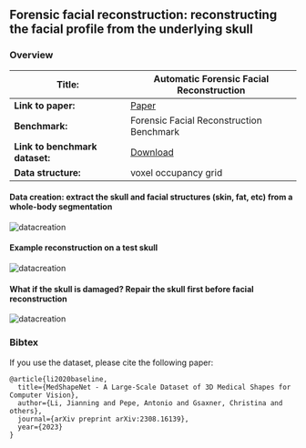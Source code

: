 
## Forensic facial reconstruction: reconstructing the facial profile from the underlying skull


### Overview

| **Title:**    | Automatic Forensic Facial Reconstruction  |
| -------- | ------- |
| **Link to paper:** | [Paper](https://arxiv.org/abs/2308.16139)    |
| **Benchmark:**    | Forensic Facial Reconstruction Benchmark    |
| **Link to benchmark dataset:**    | [Download](https://uni-duisburg-essen.sciebo.de/s/Oz8QmrAUNSPpzub/download)    |
| **Data structure:**| voxel occupancy grid  |


#### Data creation: extract the skull and facial structures (skin, fat, etc) from a whole-body segmentation


![datacreation](https://github.com/Jianningli/medshapenet-feedback/blob/main/assets/forensic_facial_reconstruction.png)



#### Example reconstruction on a test skull

![datacreation](https://github.com/Jianningli/medshapenet-feedback/blob/main/assets/facial_reconstruction_results.png)


#### What if the skull is damaged? Repair the skull first before facial reconstruction


![datacreation](https://github.com/Jianningli/medshapenet-feedback/blob/main/assets/skull_reconstruction.png)



### Bibtex
If you use the dataset, please cite the following paper:

```
@article{li2020baseline,
  title={MedShapeNet - A Large-Scale Dataset of 3D Medical Shapes for Computer Vision},
  author={Li, Jianning and Pepe, Antonio and Gsaxner, Christina and others},
  journal={arXiv preprint arXiv:2308.16139},
  year={2023}
}
```
